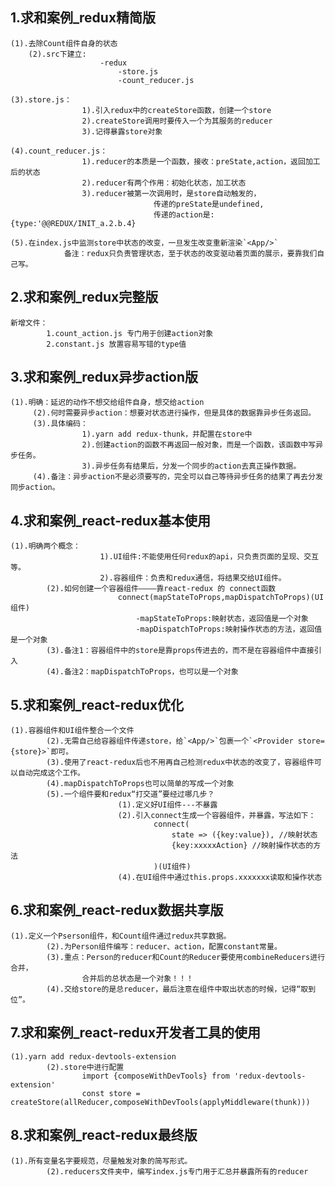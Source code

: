 ## 1.求和案例_redux精简版

    (1).去除Count组件自身的状态
		(2).src下建立:
						-redux
							-store.js
							-count_reducer.js

    (3).store.js：
					1).引入redux中的createStore函数，创建一个store
					2).createStore调用时要传入一个为其服务的reducer
					3).记得暴露store对象

    (4).count_reducer.js：
					1).reducer的本质是一个函数，接收：preState,action，返回加工后的状态
					2).reducer有两个作用：初始化状态，加工状态
					3).reducer被第一次调用时，是store自动触发的，
									传递的preState是undefined,
									传递的action是:{type:'@@REDUX/INIT_a.2.b.4}

    (5).在index.js中监测store中状态的改变，一旦发生改变重新渲染`<App/>`
				备注：redux只负责管理状态，至于状态的改变驱动着页面的展示，要靠我们自己写。

## 2.求和案例_redux完整版

    新增文件：
			1.count_action.js 专门用于创建action对象
			2.constant.js 放置容易写错的type值

## 3.求和案例_redux异步action版

    (1).明确：延迟的动作不想交给组件自身，想交给action
		 (2).何时需要异步action：想要对状态进行操作，但是具体的数据靠异步任务返回。
		 (3).具体编码：
		 			1).yarn add redux-thunk，并配置在store中
		 			2).创建action的函数不再返回一般对象，而是一个函数，该函数中写异步任务。
		 			3).异步任务有结果后，分发一个同步的action去真正操作数据。
		 (4).备注：异步action不是必须要写的，完全可以自己等待异步任务的结果了再去分发同步action。

## 4.求和案例_react-redux基本使用

    (1).明确两个概念：
						1).UI组件:不能使用任何redux的api，只负责页面的呈现、交互等。
						2).容器组件：负责和redux通信，将结果交给UI组件。
			(2).如何创建一个容器组件————靠react-redux 的 connect函数
							connect(mapStateToProps,mapDispatchToProps)(UI组件)
								-mapStateToProps:映射状态，返回值是一个对象
								-mapDispatchToProps:映射操作状态的方法，返回值是一个对象
			(3).备注1：容器组件中的store是靠props传进去的，而不是在容器组件中直接引入
			(4).备注2：mapDispatchToProps，也可以是一个对象

## 5.求和案例_react-redux优化

    (1).容器组件和UI组件整合一个文件
			(2).无需自己给容器组件传递store，给`<App/>`包裹一个`<Provider store={store}>`即可。
			(3).使用了react-redux后也不用再自己检测redux中状态的改变了，容器组件可以自动完成这个工作。
			(4).mapDispatchToProps也可以简单的写成一个对象
			(5).一个组件要和redux“打交道”要经过哪几步？
							(1).定义好UI组件---不暴露
							(2).引入connect生成一个容器组件，并暴露，写法如下：
									connect(
										state => ({key:value}), //映射状态
										{key:xxxxxAction} //映射操作状态的方法
									)(UI组件)
							(4).在UI组件中通过this.props.xxxxxxx读取和操作状态

## 6.求和案例_react-redux数据共享版

    (1).定义一个Pserson组件，和Count组件通过redux共享数据。
			(2).为Person组件编写：reducer、action，配置constant常量。
			(3).重点：Person的reducer和Count的Reducer要使用combineReducers进行合并，
					合并后的总状态是一个对象！！！
			(4).交给store的是总reducer，最后注意在组件中取出状态的时候，记得“取到位”。

## 7.求和案例_react-redux开发者工具的使用

    (1).yarn add redux-devtools-extension
			(2).store中进行配置
					import {composeWithDevTools} from 'redux-devtools-extension'
					const store = createStore(allReducer,composeWithDevTools(applyMiddleware(thunk)))

## 8.求和案例_react-redux最终版

    (1).所有变量名字要规范，尽量触发对象的简写形式。
			(2).reducers文件夹中，编写index.js专门用于汇总并暴露所有的reducer
